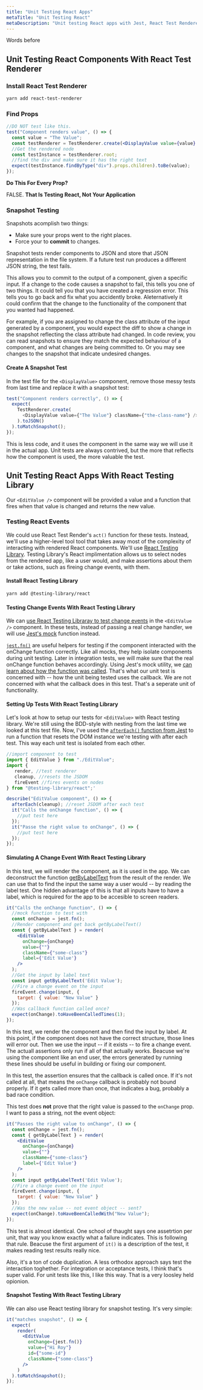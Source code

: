 ```yaml
---
title: "Unit Testing React Apps"
metaTitle: "Unit Testing React"
metaDescription: "Unit testing React apps with Jest, React Test Renderer and React Testing Library"
---
```


Words before

## Unit Testing React Components With React Test Renderer

### Install React Test Renderer

```bash
yarn add react-test-renderer
```

### Find Props

```jsx
//DO NOT test like this.
test("Component renders value", () => {
  const value = "The Value";
  const testRenderer = TestRenderer.create(<DisplayValue value={value} />);
  //Get the rendered node
  const testInstance = testRenderer.root;
  //find the div and make sure it has the right text
  expect(testInstance.findByType("div").props.children).toBe(value);
});
```

**Do This For Every Prop?**

FALSE. **That Is Testing React, Not Your Application**

### Snapshot Testing

Snapshots acomplish two things:

- Make sure your props went to the right places.
- Force your to **commit** to changes.

Snapshot tests render components to JSON and store that JSON representation in the file system. If a future test run produces a different JSON string, the test fails.

This allows you to commit to the output of a component, given a specific input. If a change to the code causes a snapshot to fail, this tells you one of two things. It could tell you that you have created a regression error. This tells you to go back and fix what you accidently broke. Aleternatively it could confirm that the change to the functionality of the component that you wanted had happened.

For example, if you are assigned to change the class attribute of the input generated by a component, you would expect the diff to show a change in the snapshot reflecting the class attribute had changed. In code review, you can read snapshots to ensure they match the expected behaviour of a component, and what changes are being committed to. Or you may see changes to the snapshot that indicate undesired changes.

#### Create A Snapshot Test

In the test file for the `<DisplayValue>` component, remove those messy tests from last time and replace it with a snapshot test:

```javascript
test("Component renders correctly", () => {
  expect(
    TestRenderer.create(
      <DisplayValue value={"The Value"} className={"the-class-name"} />
    ).toJSON()
  ).toMatchSnapshot();
});
```

This is less code, and it uses the component in the same way we will use it in the actual app. Unit tests are always contrived, but the more that reflects how the component is used, the more valuable the test.

## Unit Testing React Apps With React Testing Library

Our `<EditValue />` component will be provided a value and a function that fires when that value is changed and returns the new value.

### Testing React Events

We could use React Test Render's `act()` function for these tests. Instead, we'll use a higher-level tool tool that takes away most of the complexity of interacting with rendered React components. We'll use [React Testing Library](https://testing-library.com/docs/react-testing-library/intro). Testing Library's React implimentation allows us to select nodes from the rendered app, like a user would, and make assertions about them or take actions, such as fireing change events, with them.

#### Install React Testing Library

```bash
yarn add @testing-library/react
```

#### Testing Change Events With React Testing Library

We can [use React Testing Libraray to test change events](https://github.com/testing-library/testing-library-docs/pull/138#issuecomment-499571797) in the `<EditValue />` component. In these tests, instead of passing a real change handler, we will use [Jest's mock](https://jestjs.io/docs/en/mock-functions) function instead.

[`jest.fn()`](https://jestjs.io/docs/en/mock-functions) are useful helpers for testing if the component interacted with the onChange function correctly. Like all mocks, they help isolate components during unit testing. Later in integration tests, we will make sure that the real onChange function behaves accordingly. Using Jest's mock utility, we [can learn about how the function was called](https://jestjs.io/docs/en/mock-functions#mock-property). That's what our unit test is concerned with -- how the unit being tested uses the callback. We are not concerned with what the callback does in this test. That's a seperate unit of functionality.

#### Setting Up Tests With React Testing Library

Let's look at how to setup our tests for `<EditValue>` with React testing library. We're still using the BDD-style with nesting from the last time we looked at this test file. Now, I've used the [`afterEach()` function from Jest](https://jestjs.io/docs/en/api#aftereachfn-timeout) to run a function that resets the DOM instance we're testing with after each test. This way each unit test is isolated from each other.

```jsx
//import component to test
import { EditValue } from "./EditValue";
import {
   render, //test renderer
   cleanup, //resets the JSDOM
   fireEvent //fires events on nodes
} from "@testing-library/react";'

describe("EditValue component", () => {
  afterEach(cleanup); //reset JSDOM after each test
  it("Calls the onChange function", () => {
    //put test here
  });
  it("Passe the right value to onChange", () => {
    //put test here
  });
});
```

#### Simulating A Change Event With React Testing Library

In this test, we will render the component, as it is used in the app. We can deconstruct the function [getByLabelText](https://testing-library.com/docs/dom-testing-library/api-queries#bylabeltext) from the result of the render. We can use that to find the input the same way a user would -- by reading the label test. One hidden advantage of this is that all inputs have to have a label, which is required for the app to be accesible to screen readers.

```jsx
it("Calls the onChange function", () => {
  //mock function to test with
  const onChange = jest.fn();
  //Render component and get back getByLabelText()
  const { getByLabelText } = render(
    <EditValue
      onChange={onChange}
      value={""}
      className={"some-class"}
      label={'Edit Value'}
    />
  );
  //Get the input by label text
  const input getByLabelText('Edit Value');
  //Fire a change event on the input
  fireEvent.change(input, {
    target: { value: "New Value" }
  });
  //Was callback function called once?
  expect(onChange).toHaveBeenCalledTimes(1);
});
```

In this test, we render the component and then find the input by label. At this point, if the component does not have the correct structure, those lines will error out. Then we use the input -- if it exists -- to fire a change event. The actuall assertions only run if all of that actually works. Beacuse we're using the component like an end user, the errors generated by running these lines should be useful in building or fixing our component.

In this test, the assertion ensures that the callback is called once. If it's not called at all, that means the `onChange` callback is probably not bound properly. If it gets called more than once, that indicates a bug, probably a bad race condition.

This test does **not** prove that the right value is passed to the `onChange` prop. I want to pass a string, not the event object:

```jsx
it("Passes the right value to onChange", () => {
  const onChange = jest.fn();
  const { getByLabelText } = render(
    <EditValue
      onChange={onChange}
      value={""}
      className={"some-class"}
      label={'Edit Value'}
    />
  );
  const input getByLabelText('Edit Value');
  //Fire a change event on the input
  fireEvent.change(input, {
    target: { value: "New Value" }
  });
  //Was the new value -- not event object -- sent?
  expect(onChange).toHaveBeenCalledWith("New Value");
});
```

This test is almost identical. One school of thaught says one assetrtion per unit, that way you know exactly what a failure indicates. This is following that rule. Beacuse the first argument of `it()` is a description of the test, it makes reading test results really nice.

Also, it's a ton of code duplication. A less orthodox approach says test the interaction toghether. For integration or acceptance tests, I think that's super valid. For unit tests like this, I like this way. That is a very loosley held opionion.

#### Snapshot Testing With React Testing Library

We can also use React testing library for snapshot testing. It's very simple:

```jsx
it("matches snapshot", () => {
  expect(
    render(
      <EditValue
        onChange={jest.fn()}
        value={"Hi Roy"}
        id={"some-id"}
        className={"some-class"}
      />
    )
  ).toMatchSnapshot();
});
```
